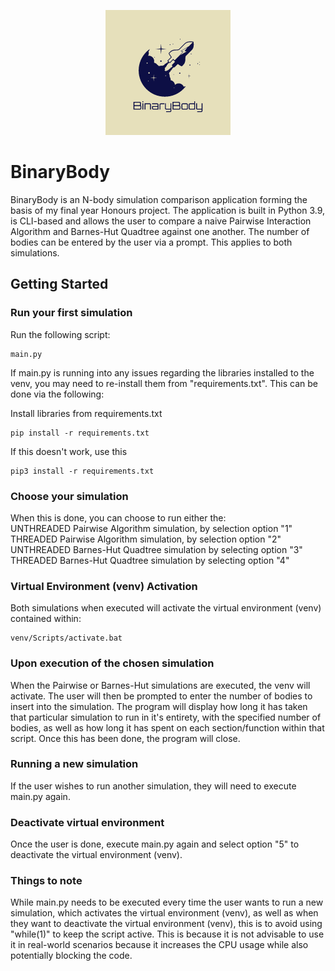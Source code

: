 <p align = "center">
  <img src="/logos/BinaryBodyLogo.png" alt="BinaryBodyLogo" title="BinaryBodyLogo" style="width: 200px; height: 200px;">
</p>

# BinaryBody

BinaryBody is an N-body simulation comparison application forming the basis of my final year Honours project. 
The application is built in Python 3.9, is CLI-based and allows the user to compare a naive Pairwise Interaction Algorithm and Barnes-Hut Quadtree against one another. The number of bodies can be entered by the user via a prompt. This applies to both simulations.

## Getting Started

### Run your first simulation
Run the following script:

    main.py

If main.py is running into any issues regarding the libraries installed to the venv, you may need to re-install them from "requirements.txt". This can be done via the following:

Install libraries from requirements.txt

    pip install -r requirements.txt
        
If this doesn't work, use this

    pip3 install -r requirements.txt
  
### Choose your simulation
When this is done, you can choose to run either the:<br>
UNTHREADED Pairwise Algorithm simulation, by selection option "1"<br>
THREADED Pairwise Algorithm simulation, by selection option "2"<br>
UNTHREADED Barnes-Hut Quadtree simulation by selecting option "3"<br>
THREADED Barnes-Hut Quadtree simulation by selecting option "4"<br>

### Virtual Environment (venv) Activation
Both simulations when executed will activate the virtual environment (venv) contained within:
        
    venv/Scripts/activate.bat

### Upon execution of the chosen simulation
When the Pairwise or Barnes-Hut simulations are executed, the venv will activate. 
The user will then be prompted to enter the number of bodies to insert into the simulation. The program will display how long it has taken that particular simulation to run in it's entirety, with the specified number of bodies, as well as how long it has spent on each section/function within that script. Once this has been done, the program will close.

### Running a new simulation
If the user wishes to run another simulation, they will need to execute main.py again.
  
### Deactivate virtual environment
Once the user is done, execute main.py again and select option "5" to deactivate the virtual environment (venv).

### Things to note
While main.py needs to be executed every time the user wants to run a new simulation, which activates the virtual environment (venv), as well as when they want to deactivate the virtual environment (venv), this is to avoid using "while(1)" to keep the script active. This is because it is not advisable to use it in real-world scenarios because it increases the CPU usage while also potentially blocking the code.

